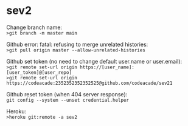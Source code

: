 # sev2
  Change branch name:  
    `>git branch -m master main`
  
  Github error: fatal: refusing to merge unrelated histories:  
    `>git pull origin master --allow-unrelated-histories`  
    
  Github set token (no need to change default user.name or user.email):  
    `>git remote set-url origin https://[user_name]:[user_token]@[user_repo]`  
    `>git remote set-url origin https://codeacade:2352352352352525@github.com/codeacade/sev21`  
	
  Github reset token (when 404 server response):  
    `git config --system --unset credential.helper`  
    
  Heroku:  
    `>heroku git:remote -a sev2`  
